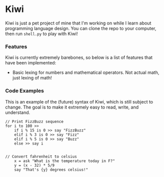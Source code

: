 # Kiwi
Kiwi is just a pet project of mine that I'm working on while I learn about programming language design. You can clone the repo to your computer, then run ``shell.py`` to play with Kiwi!

### Features
Kiwi is currently extremely barebones, so below is a list of features that have been implemented:
* Basic lexing for numbers and mathematical operators. Not actual math, just lexing of math!

### Code Examples
This is an example of the (future) syntax of Kiwi, which is still subject to change. The goal is to make it extremely easy to read, write, and understand.

	// Print FizzBuzz sequence
	for i to 100 >>
		if i % 15 is 0 >> say "FizzBuzz"
		elif i % 3 is 0 >> say "Fizz"
		elif i % 5 is 0 >> say "Buzz"
		else >> say i
		

	// Convert fahrenheit to celsius
		x = ask "What is the temperature today in F?"
		y = (x - 32) * 5/9
		say "That's {y} degrees celsius!"
